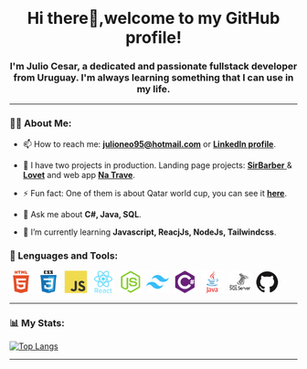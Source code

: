 
<div id="header" align="center">
    <img src="https://media.giphy.com/media/vrxxqQbyRxYi6scCjT/giphy.gif" width="200" alt="">
    <h1> Hi there👋,welcome to my GitHub profile!</h1>
        <p align="left">
            <h3>
                I'm Julio Cesar, a dedicated and passionate fullstack developer from Uruguay.
                I'm always learning something that I can use in my life.
            </h3>
        </p>
</div>


---
### 👨‍💻 About Me:

- 📫 How to reach me: **julioneo95@hotmail.com** or <a href="https://www.linkedin.com/in/juliolopezg95/">**LinkedIn profile**</a>.

- 📝 I have two projects in production. Landing page projects: <a href="https://sirbarber-codarme.vercel.app/"> **SirBarber** </a> & <a href="https://lovet-codarme.vercel.app/">**Lovet**</a> and web app <a href="https://fsc-natrave.vercel.app">**Na Trave**</a>.

- ⚡ Fun fact: One of them is about Qatar world cup, you can see it <a href="https://fsc-natrave.vercel.app/"> **here**</a>.

- 💬 Ask me about **C#, Java, SQL**.

- 🌱 I’m currently learning **Javascript, ReacjJs, NodeJs, Tailwindcss**.

<div align="left">
    <h3> 🔨 Lenguages and Tools: </h3>
        <div>
        <img src="https://github.com/devicons/devicon/blob/master/icons/html5/html5-plain-wordmark.svg" title="Html5" alt="Html5" width="40" height="40"/>&nbsp;
        <img src="https://github.com/devicons/devicon/blob/master/icons/css3/css3-original-wordmark.svg" title="Css" alt="Css" width="40" height="40"/>&nbsp;
        <img src="https://github.com/devicons/devicon/blob/master/icons/javascript/javascript-original.svg" title="Javascript" alt="Javascript" width="40" height="40"/>&nbsp;
        <img src="https://github.com/devicons/devicon/blob/master/icons/react/react-original-wordmark.svg" title="Reactjs" alt="Reactjs" width="40" height="40"/>&nbsp;
        <img src="https://github.com/devicons/devicon/blob/master/icons/nodejs/nodejs-original.svg" title="NodeJs" alt="NodeJs" width="40" height="40"/>&nbsp;
        <img src="https://github.com/devicons/devicon/blob/master/icons/tailwindcss/tailwindcss-plain.svg" title="Tailwindcss" alt="TailwindCss" width="40" height="40"/>&nbsp;
        <img src="https://github.com/devicons/devicon/blob/master/icons/csharp/csharp-plain.svg" title="C#" alt="C#" width="40" height="40"/>&nbsp;
        <img src="https://github.com/devicons/devicon/blob/master/icons/java/java-original-wordmark.svg" title="Java" alt="Java" width="40" height="40"/>&nbsp;
        <img src="https://github.com/devicons/devicon/blob/master/icons/microsoftsqlserver/microsoftsqlserver-plain-wordmark.svg" title="SQLServer" alt="SQL" width="40" height="40"/>&nbsp;
        <img src="https://github.com/devicons/devicon/blob/master/icons/github/github-original.svg" title="Git" alt="Git" width="40" height="40"/>&nbsp;
        </div>
        
</div>

---
### 📊 My Stats:
[![Top Langs](https://github-readme-stats.vercel.app/api/top-langs/?username=JulioLopez27&layout=compact&theme=radical)](https://github.com/JulioLopez27/github-readme-stats)

---
